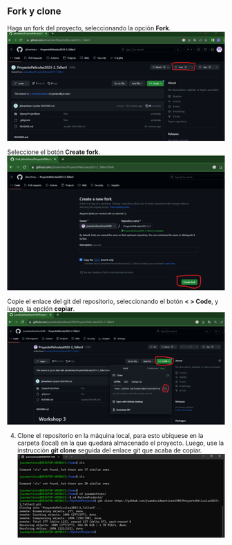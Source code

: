 ## Fork y clone

Haga un fork del proyecto, seleccionando la opción __Fork__.
![Fork 1](imgs/fork1.png)

Seleccione el botón __Create fork__.
![Fork 2](imgs/fork2.png)

Copie el enlace del git del repositorio, seleccionando el botón __< > Code__, y luego, la opción __copiar__.
![Clone 1](imgs/fork3.png)

4. Clone el repositorio en la máquina local, para esto ubíquese en la carpeta (local) en la que quedará almacenado el proyecto. Luego, use la instrucción __git clone__ seguida del enlace git que acaba de copiar.
![Clone 2](imgs/fork4.png)
